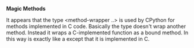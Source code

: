 **Magic Methods**

It appears that the type <method-wrapper ..> is used by CPython for methods implemented in C code. Basically the type doesn't wrap another method. Instead it wraps a C-implemented function as a bound method. In this way <method-wrapper> is exactly like a <bound-method> except that it is implemented in C.